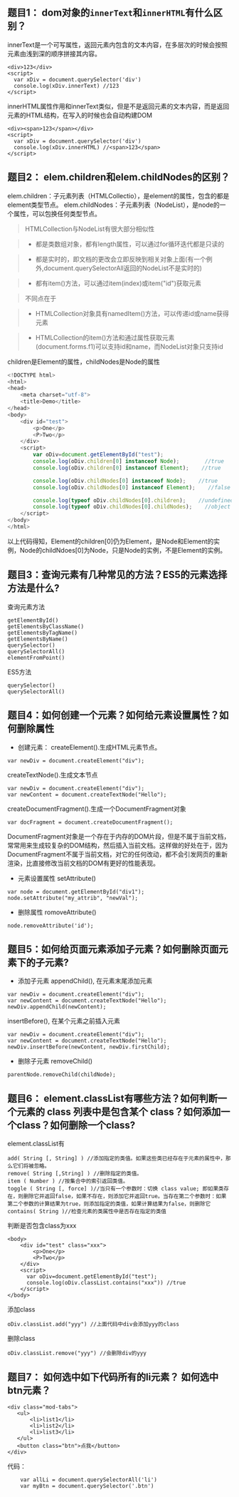 ## **题目1：** dom对象的`innerText`和`innerHTML`有什么区别？

innerText是一个可写属性，返回元素内包含的文本内容，在多层次的时候会按照元素由浅到深的顺序拼接其内容。

```
<div>123</div>
<script>
  var xDiv = document.querySelector('div')
  console.log(xDiv.innerText) //123
</script>
```

innerHTML属性作用和innerText类似，但是不是返回元素的文本内容，而是返回元素的HTML结构，在写入的时候也会自动构建DOM

```
<div><span>123</span></div>
<script>
  var xDiv = document.querySelector('div')
  console.log(xDiv.innerHTML) //<span>123</span>
</script>
```


## 题目2： elem.children和elem.childNodes的区别？

elem.children：子元素列表（HTMLCollectio），是element的属性，包含的都是element类型节点。
elem.childNodes：子元素列表（NodeList），是node的一个属性，可以包换任何类型节点。
>HTMLCollection与NodeList有很大部分相似性

> - 都是类数组对象，都有length属性，可以通过for循环迭代都是只读的

> - 都是实时的，即文档的更改会立即反映到相关对象上面(有一个例外,document.querySelectorAll返回的NodeList不是实时的)

> - 都有item()方法，可以通过item(index)或item("id")获取元素

>不同点在于

> - HTMLCollection对象具有namedItem()方法，可以传递id或name获得元素

> - HTMLCollection的item()方法和通过属性获取元素(document.forms.f1)可以支持id和name，而NodeList对象只支持id

children是Element的属性，childNodes是Node的属性
```javascript
<!DOCTYPE html>
<html>
<head>
    <meta charset="utf-8">
    <title>Demo</title>
</head>
<body>
    <div id="test">
        <p>One</p>
        <P>Two</p>
    </div>
    <script>
        var oDiv=document.getElementById("test");
        console.log(oDiv.children[0] instanceof Node);        //true
        console.log(oDiv.children[0] instanceof Element);    //true

        console.log(oDiv.childNodes[0] instanceof Node);    //true
        console.log(oDiv.childNodes[0] instanceof Element);    //false

        console.log(typeof oDiv.childNodes[0].children);    //undefined
        console.log(typeof oDiv.childNodes[0].childNodes);    //object
    </script>
</body>
</html>
```
以上代码得知，Element的children[0]仍为Element，是Node和Element的实例，Node的childNdoes[0]为Node，只是Node的实例，不是Element的实例。

## 题目3：查询元素有几种常见的方法？ES5的元素选择方法是什么?

查询元素方法
```
getElementById()
getElementsByClassName()
getElementsByTagName()
getElementsByName()
querySelector()
querySelectorAll()
elementFromPoint()
```

ES5方法
```
querySelector()
querySelectorAll()
```

## 题目4：如何创建一个元素？如何给元素设置属性？如何删除属性

 - 创建元素：
createElement().生成HTML元素节点。
```
var newDiv = document.createElement("div");
```
createTextNode().生成文本节点
```
var newDiv = document.createElement("div");
var newContent = document.createTextNode("Hello");
```
createDocumentFragment().生成一个DocumentFragment对象
```
var docFragment = document.createDocumentFragment();
```
DocumentFragment对象是一个存在于内存的DOM片段，但是不属于当前文档，常常用来生成较复杂的DOM结构，然后插入当前文档。这样做的好处在于，因为DocumentFragment不属于当前文档，对它的任何改动，都不会引发网页的重新渲染，比直接修改当前文档的DOM有更好的性能表现。

 - 元素设置属性
setAttribute()
```
var node = document.getElementById("div1");
node.setAttribute("my_attrib", "newVal");
```

 - 删除属性
romoveAttribute()
```
node.removeAttribute('id');
```


## 题目5：如何给页面元素添加子元素？如何删除页面元素下的子元素?

 - 添加子元素
appendChild(), 在元素末尾添加元素
```
var newDiv = document.createElement("div");
var newContent = document.createTextNode("Hello");
newDiv.appendChild(newContent);
```
insertBefore(), 在某个元素之前插入元素
```
var newDiv = document.createElement("div");
var newContent = document.createTextNode("Hello");
newDiv.insertBefore(newContent, newDiv.firstChild);
```
 - 删除子元素
removeChild()
```
parentNode.removeChild(childNode);
```

## 题目6： element.classList有哪些方法？如何判断一个元素的 class 列表中是包含某个 class？如何添加一个class？如何删除一个class?

element.classList有
```
add( String [, String] ) //添加指定的类值。如果这些类已经存在于元素的属性中，那么它们将被忽略。
remove( String [,String] ) //删除指定的类值。
item ( Number ) //按集合中的索引返回类值。
toggle ( String [, force] )//当只有一个参数时：切换 class value; 即如果类存在，则删除它并返回false，如果不存在，则添加它并返回true。当存在第二个参数时：如果第二个参数的计算结果为true，则添加指定的类值，如果计算结果为false，则删除它
contains( String )//检查元素的类属性中是否存在指定的类值
```
判断是否包含class为xxx
```
<body>
    <div id="test" class="xxx">
        <p>One</p>
        <P>Two</p>
    </div>
    <script>
      var oDiv=document.getElementById("test");
      console.log(oDiv.classList.contains("xxx")) //true
    </script>
</body>
```

添加class
```
oDiv.classList.add("yyy") //上面代码中div会添加yyy的class
```

删除class
```
oDiv.classList.remove("yyy") //会删除div的yyy
```

## 题目7： 如何选中如下代码所有的li元素？ 如何选中btn元素？

```
<div class="mod-tabs">
   <ul>
       <li>list1</li>
       <li>list2</li>
       <li>list3</li>
   </ul>
   <button class="btn">点我</button>
</div>
```
代码：
```
    var allLi = document.querySelectorAll('li')
    var myBtn = document.querySelector('.btn')
```